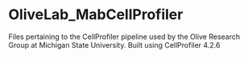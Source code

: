 # OliveLab_MabCellProfiler
Files pertaining to the CellProfiler pipeline used by the Olive Research Group at Michigan State University.  Built using CellProfiler 4.2.6
